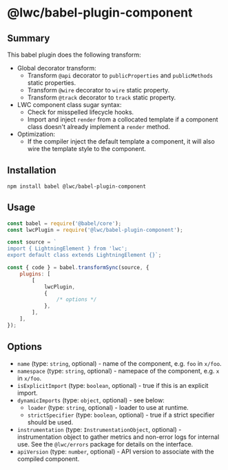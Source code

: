 # @lwc/babel-plugin-component

## Summary

This babel plugin does the following transform:

- Global decorator transform:
    - Transform `@api` decorator to `publicProperties` and `publicMethods` static properties.
    - Transform `@wire` decorator to `wire` static property.
    - Transform `@track` decorator to `track` static property.
- LWC component class sugar syntax:
    - Check for misspelled lifecycle hooks.
    - Import and inject `render` from a collocated template if a component class doesn't already implement a `render` method.
- Optimization:
    - If the compiler inject the default template a component, it will also wire the template style to the component.

## Installation

    npm install babel @lwc/babel-plugin-component

## Usage

```js
const babel = require('@babel/core');
const lwcPlugin = require('@lwc/babel-plugin-component');

const source = `
import { LightningElement } from 'lwc';
export default class extends LightningElement {}`;

const { code } = babel.transformSync(source, {
    plugins: [
        [
            lwcPlugin,
            {
                /* options */
            },
        ],
    ],
});
```

## Options

- `name` (type: `string`, optional) - name of the component, e.g. `foo` in `x/foo`.
- `namespace` (type: `string`, optional) - namepace of the component, e.g. `x` in `x/foo`.
- `isExplicitImport` (type: `boolean`, optional) - true if this is an explicit import.
- `dynamicImports` (type: `object`, optional) - see below:
    - `loader` (type: `string`, optional) - loader to use at runtime.
    - `strictSpecifier` (type: `boolean`, optional) - true if a strict specifier should be used.
- `instrumentation` (type: `InstrumentationObject`, optional) - instrumentation object to gather metrics and non-error logs for internal use. See the `@lwc/errors` package for details on the interface.
- `apiVersion` (type: `number`, optional) - API version to associate with the compiled component.
